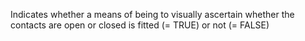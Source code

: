 Indicates whether a means of being to visually ascertain whether the contacts are open or closed is fitted (= TRUE) or not (= FALSE)